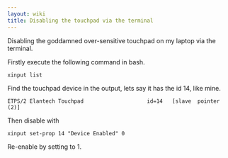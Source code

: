 ```yaml
---
layout: wiki
title: Disabling the touchpad via the terminal
---
```

Disabling the goddamned over-sensitive touchpad on my laptop via the terminal.

Firstly execute the following command in bash.

```
xinput list
```

Find the touchpad device in the output, lets say it has the id 14, like mine.

```
ETPS/2 Elantech Touchpad                	id=14	[slave  pointer  (2)]
```

Then disable with

```
xinput set-prop 14 "Device Enabled" 0
```

Re-enable by setting to 1.
